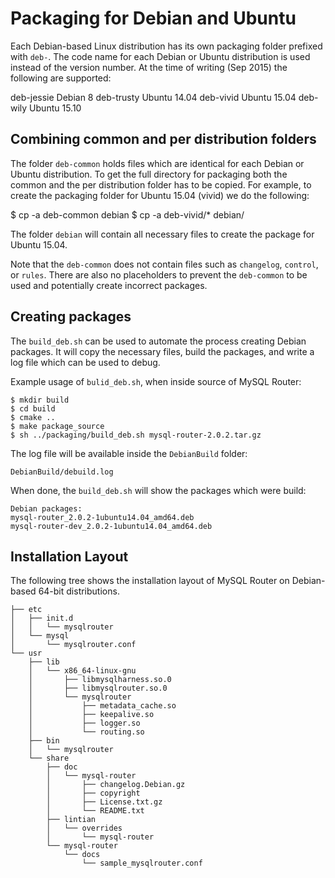 
Packaging for Debian and Ubuntu
===============================

Each Debian-based Linux distribution has its own packaging folder prefixed
with `deb-`. The code name for each Debian or Ubuntu distribution
is used instead of the version number. At the time of writing (Sep 2015)
the following are supported:

  deb-jessie  Debian 8
  deb-trusty  Ubuntu 14.04
  deb-vivid   Ubuntu 15.04
  deb-wily    Ubuntu 15.10

Combining common and per distribution folders
---------------------------------------------

The folder `deb-common` holds files which are identical for each Debian
or Ubuntu distribution. To get the full directory for packaging both the
common and the per distribution folder has to be copied. For example,
to create the packaging folder for Ubuntu 15.04 (vivid) we do the
following:

  $ cp -a deb-common debian
  $ cp -a deb-vivid/* debian/

The folder `debian` will contain all necessary files to create the package
for Ubuntu 15.04.

Note that the `deb-common` does not contain files such as `changelog`,
`control`, or `rules`. There are also no placeholders to prevent the
`deb-common` to be used and potentially create incorrect packages.

Creating packages
-----------------

The `build_deb.sh` can be used to automate the process creating Debian
packages. It will copy the necessary files, build the packages, and
write a log file which can be used to debug.

Example usage of `bulid_deb.sh`, when inside source of MySQL Router:

    $ mkdir build
    $ cd build
    $ cmake ..
    $ make package_source
    $ sh ../packaging/build_deb.sh mysql-router-2.0.2.tar.gz

The log file will be available inside the `DebianBuild` folder:

    DebianBuild/debuild.log

When done, the `build_deb.sh` will show the packages which were build:

    Debian packages:
    mysql-router_2.0.2-1ubuntu14.04_amd64.deb
    mysql-router-dev_2.0.2-1ubuntu14.04_amd64.deb

Installation Layout
-------------------

The following tree shows the installation layout of MySQL Router on
Debian-based 64-bit distributions.

    ├── etc
    │   ├── init.d
    │   │   └── mysqlrouter
    │   └── mysql
    │       └── mysqlrouter.conf
    └── usr
        ├── lib
        │   └── x86_64-linux-gnu
        │       ├── libmysqlharness.so.0
        │       ├── libmysqlrouter.so.0
        │       └── mysqlrouter
        │           ├── metadata_cache.so
        │           ├── keepalive.so
        │           ├── logger.so
        │           └── routing.so
        ├── bin
        │   └── mysqlrouter
        └── share
            ├── doc
            │   └── mysql-router
            │       ├── changelog.Debian.gz
            │       ├── copyright
            │       ├── License.txt.gz
            │       └── README.txt
            ├── lintian
            │   └── overrides
            │       └── mysql-router
            └── mysql-router
                └── docs
                    └── sample_mysqlrouter.conf
